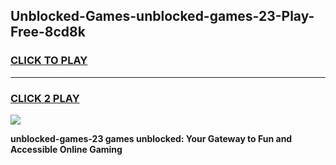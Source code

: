 
## Unblocked-Games-unblocked-games-23-Play-Free-8cd8k
<h3>
<a href="https://premium76.site?title=unblocked-games-23&ref=18A">CLICK TO PLAY</a></h3>
<hr>

<h3>
<a href="https://premium76.site?title=unblocked-games-23&ref=18A">CLICK 2 PLAY</a>
  
</h3>

<a href="https://premium76.site?title=unblocked-games-23&ref=18A"><img src="https://clearcache.store/games.png"></a>


**unblocked-games-23 games unblocked: Your Gateway to Fun and Accessible Online Gaming**
